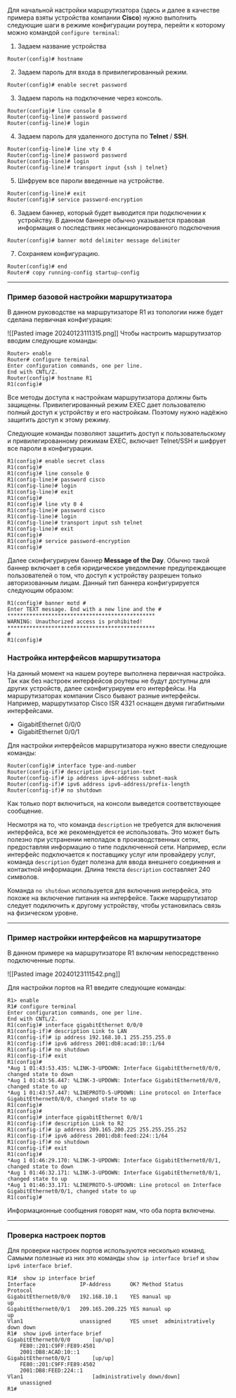 
Для начальной настройки маршрутизатора (здесь и далее в качестве примера взяты устройства компании **Cisco**) нужно выполнить следующие шаги в режиме конфигурации роутера, перейти к которому можно командой `configure terminal`:

1. Задаем название устройства
```cisco
Router(config)# hostname
```

2. Задаем пароль для входа в привилегированный режим.
```cisco
Router(config)# enable secret password
```

3. Задаем пароль на подключение через консоль.
```cisco
Router(config)# line console 0
Router(config-line)# password password
Router(config-line)# login
```

4. Задаем пароль для удаленного доступа по **Telnet** / **SSH**.
```cisco
Router(config-line)# line vty 0 4
Router(config-line)# password password
Router(config-line)# login
Router(config-line)# transport input {ssh | telnet}
```

5. Шифруем все пароли введенные на устройстве.
```cisco
Router(config-line)# exit
Router(config)# service password-encryption
```

6. Задаем баннер, который будет выводится при подключении к устройству. В данном баннере обычно указывается правовая информация о последствиях несанкционированного подключения
```cisco
Router(config)# banner motd delimiter message delimiter
```

7. Сохраняем конфигурацию.
```
Router(config)# end
Router# copy running-config startup-config
```

---

### Пример базовой настройки маршрутизатора

В данном руководстве на маршрутизаторе R1 из топологии ниже будет сделана первичная конфигурация:

![[Pasted image 20240123111315.png]]
Чтобы настроить маршрутизатор вводим следующие команды:

```
Router> enable 
Router# configure terminal 
Enter configuration commands, one per line.
End with CNTL/Z.
Router(config)# hostname R1 
R1(config)#
```

Все методы доступа к настройкам маршрутизатора должны быть защищены. Привилегированный режим EXEC дает пользователю полный доступ к устройству и его настройкам. Поэтому нужно надёжно защитить доступ к этому режиму.

Следующие команды позволяют защитить доступ к пользовательскому и привилегированному режимам EXEC, включает Telnet/SSH и шифрует все пароли в конфигурации.

```
R1(config)# enable secret class 
R1(config)#
R1(config)# line console 0 
R1(config-line)# password cisco 
R1(config-line)# login 
R1(config-line)# exit 
R1(config)#
R1(config)# line vty 0 4 
R1(config-line)# password cisco 
R1(config-line)# login 
R1(config-line)# transport input ssh telnet 
R1(config-line)# exit 
R1(config)#
R1(config)# service password-encryption 
R1(config)#
```

Далее сконфигурируем баннер **Message of the Day**. Обычно такой баннер включает в себя юридическое уведомление предупреждающее пользователей о том, что доступ к устройству разрешен только авторизованным лицам. Данный тип баннера конфигурируется следующим образом:

```
R1(config)# banner motd #
Enter TEXT message. End with a new line and the #
*********************************************** 
WARNING: Unauthorized access is prohibited!
***********************************************
#
R1(config)#
```

### Настройка интерфейсов маршрутизатора

На данный момент на нашем роутере выполнена первичная настройка. Так как без настроек интерфейсов роутеры не будут доступны для других устройств, далее сконфигурируем его интерфейсы. На маршрутизаторах компании Cisco бывают разные интерфейсы. Например, маршрутизатор Cisco ISR 4321 оснащен двумя гигабитными интерфейсами.

- GigabitEthernet 0/0/0
- GigabitEthernet 0/0/1

Для настройки интерфейсов маршрутизатора нужно ввести следующие команды:

```
Router(config)# interface type-and-number
Router(config-if)# description description-text
Router(config-if)# ip address ipv4-address subnet-mask
Router(config-if)# ipv6 address ipv6-address/prefix-length
Router(config-if)# no shutdown
```

Как только порт включиться, на консоли выведется соответствующее сообщение.

Несмотря на то, что команда `description` не требуется для включения интерфейса, все же рекомендуется ее использовать. Это может быть полезно при устранении неполадок в производственных сетях, предоставляя информацию о типе подключенной сети. Например, если интерфейс подключается к поставщику услуг или провайдеру услуг, команда `description` будет полезна для ввода внешнего соединения и контактной информации. Длина текста `description` составляет 240 символов.

Команда `no shutdown` используется для включения интерфейса, это похоже на включение питания на интерфейсе. Также маршрутизатор следует подключить к другому устройству, чтобы установилась связь на физическом уровне.

---

### Пример настройки интерфейсов на маршрутизаторе

В данном примере на маршрутизаторе R1 включим непосредственно подключенные порты.

![[Pasted image 20240123111542.png]]

Для настройки портов на R1 введите следующие команды:

```
R1> enable
R1# configure terminal
Enter configuration commands, one per line.
End with CNTL/Z.
R1(config)# interface gigabitEthernet 0/0/0
R1(config-if)# description Link to LAN
R1(config-if)# ip address 192.168.10.1 255.255.255.0
R1(config-if)# ipv6 address 2001:db8:acad:10::1/64
R1(config-if)# no shutdown
R1(config-if)# exit
R1(config)#
*Aug 1 01:43:53.435: %LINK-3-UPDOWN: Interface GigabitEthernet0/0/0, changed state to down
*Aug 1 01:43:56.447: %LINK-3-UPDOWN: Interface GigabitEthernet0/0/0, changed state to up
*Aug 1 01:43:57.447: %LINEPROTO-5-UPDOWN: Line protocol on Interface GigabitEthernet0/0/0, changed state to up
R1(config)#
R1(config)#
R1(config)# interface gigabitEthernet 0/0/1
R1(config-if)# description Link to R2
R1(config-if)# ip address 209.165.200.225 255.255.255.252
R1(config-if)# ipv6 address 2001:db8:feed:224::1/64
R1(config-if)# no shutdown
R1(config-if)# exit
R1(config)#
*Aug 1 01:46:29.170: %LINK-3-UPDOWN: Interface GigabitEthernet0/0/1, changed state to down
*Aug 1 01:46:32.171: %LINK-3-UPDOWN: Interface GigabitEthernet0/0/1, changed state to up
*Aug 1 01:46:33.171: %LINEPROTO-5-UPDOWN: Line protocol on Interface GigabitEthernet0/0/1, changed state to up
R1(config)#
```

Информационные сообщения говорят нам, что оба порта включены.

---

### Проверка настроек портов

Для проверки настроек портов используются несколько команд. Самыми полезные из них это команды `show ip interface brief` и `show ipv6 interface brief`.

```
R1#  show ip interface brief
Interface              IP-Address      OK? Method Status                Protocol 
GigabitEthernet0/0/0   192.168.10.1    YES manual up                    up 
GigabitEthernet0/0/1   209.165.200.225 YES manual up                    up 
Vlan1                  unassigned      YES unset  administratively down down 
R1#  show ipv6 interface brief
GigabitEthernet0/0/0       [up/up]
    FE80::201:C9FF:FE89:4501
    2001:DB8:ACAD:10::1
GigabitEthernet0/0/1       [up/up]
    FE80::201:C9FF:FE89:4502
    2001:DB8:FEED:224::1
Vlan1                      [administratively down/down]
    unassigned 
R1#
```

